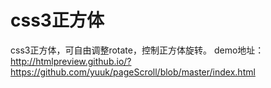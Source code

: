 # css3正方体
css3正方体，可自由调整rotate，控制正方体旋转。
demo地址：http://htmlpreview.github.io/?https://github.com/yuuk/pageScroll/blob/master/index.html
